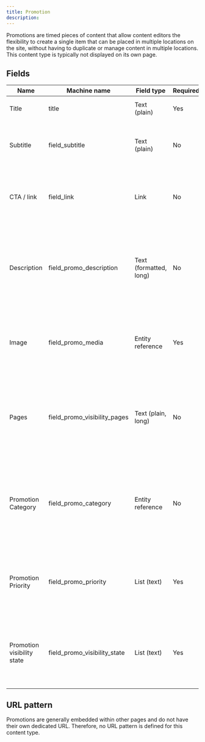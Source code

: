 ```yaml
---
title: Promotion
description:
---
```


Promotions are timed pieces of content that allow content editors the flexibility to create a single item that can be placed in multiple locations on the site, without having to duplicate or manage content in multiple locations. This content type is typically not displayed on its own page.

## Fields

| Name                       | Machine name                 | Field type             | Required? | Description                                                                                                                                                                                             |
|----------------------------|------------------------------|------------------------|-----------|---------------------------------------------------------------------------------------------------------------------------------------------------------------------------------------------------------|
| Title                      | title                        | Text (plain)           | Yes       | The main title of the promotion.                                                                                                                                                                        |
| Subtitle                   | field_subtitle               | Text (plain)           | No        | A secondary title or short description displayed below the main title.                                                                                                                                    |
| CTA / link                 | field_link                   | Link                   | No        | A call-to-action link that directs users to a specific page or external resource.                                                                                                                     |
| Description                | field_promo_description      | Text (formatted, long) | No        | A longer description providing more details about the promotion. This field supports rich text formatting (e.g., bold, italics, lists, links).                                                          |
| Image                      | field_promo_media            | Entity reference       | Yes       | An image associated with the promotion. This is an entity reference to a media item.                                                                                                                  |
| Pages                      | field_promo_visibility_pages | Text (plain, long)     | No        | A list of internal page paths where the promotion should be displayed. Use relative paths. One path per line. Use  `<front>` for the front page.                                                        |
| Promotion Category         | field_promo_category         | Entity reference       | No        | A category that classifies the promotion (e.g., "New Product," "Sale," "Event"). This is an entity reference to a taxonomy term.                                                                     |
| Promotion Priority         | field_promo_priority         | List (text)            | Yes       | Determines the order in which promotions are displayed. Options might include "High," "Medium," and "Low."                                                                                          |
| Promotion visibility state | field_promo_visibility_state | List (text)            | Yes       |  Controls whether the promotion is visible or hidden. Options may include "Published", "Unpublished".                                                                                                   |

## URL pattern

Promotions are generally embedded within other pages and do not have their own dedicated URL. Therefore, no URL pattern is defined for this content type.
